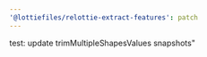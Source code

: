 ```yaml
---
'@lottiefiles/relottie-extract-features': patch
---
```


test: update trimMultipleShapesValues snapshots"
